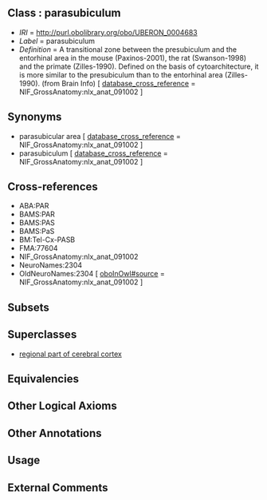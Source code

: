 
## Class : parasubiculum

 * *IRI* = http://purl.obolibrary.org/obo/UBERON_0004683
 * *Label* = parasubiculum
 * *Definition* = A transitional zone between the presubiculum and the entorhinal area in the mouse (Paxinos-2001), the rat (Swanson-1998) and the primate (Zilles-1990). Defined on the basis of cytoarchitecture, it is more similar to the presubiculum than to the entorhinal area (Zilles-1990). (from Brain Info) [ [database_cross_reference](../../ef/oboInOwl#hasDbXref.md) = NIF_GrossAnatomy:nlx_anat_091002 ]

## Synonyms

 * parasubicular area [ [database_cross_reference](../../ef/oboInOwl#hasDbXref.md) = NIF_GrossAnatomy:nlx_anat_091002 ]
 * parasubiculum [ [database_cross_reference](../../ef/oboInOwl#hasDbXref.md) = NIF_GrossAnatomy:nlx_anat_091002 ]

## Cross-references

 * ABA:PAR
 * BAMS:PAR
 * BAMS:PAS
 * BAMS:PaS
 * BM:Tel-Cx-PASB
 * FMA:77604
 * NIF_GrossAnatomy:nlx_anat_091002
 * NeuroNames:2304
 * OldNeuroNames:2304 [ [oboInOwl#source](../../ce/oboInOwl#source.md) = NIF_GrossAnatomy:nlx_anat_091002 ]

## Subsets


## Superclasses

 * [regional part of cerebral cortex](../../UBERON/19/UBERON_0002619.md)

## Equivalencies


## Other Logical Axioms


## Other Annotations


## Usage


## External Comments

